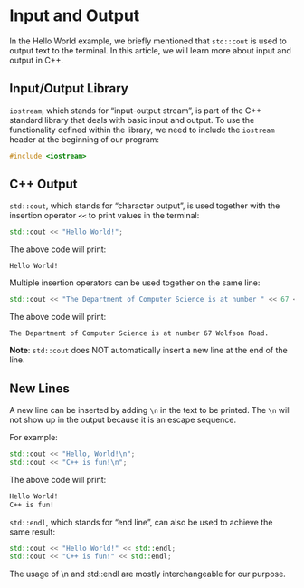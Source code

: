# Input and Output

In the Hello World example, we briefly mentioned that `std::cout` is used to output text to the terminal. In this article, we will learn more about input and output in C++.

## Input/Output Library

`iostream`, which stands for “input-output stream”, is part of the C++ standard library that deals with basic input and output. To use the functionality defined within the library, we need to include the `iostream` header at the beginning of our program:

```cpp
#include <iostream>
```

## C++ Output

`std::cout`, which stands for “character output”, is used together with the insertion operator `<<` to print values in the terminal:

```cpp
std::cout << "Hello World!";
```

The above code will print:

`Hello World!`

Multiple insertion operators can be used together on the same line:

```cpp
std::cout << "The Department of Computer Science is at number " << 67 << " Wolfson Road.";
```

The above code will print:

`The Department of Computer Science is at number 67 Wolfson Road.`

**Note**: `std::cout` does NOT automatically insert a new line at the end of the line.

## New Lines

A new line can be inserted by adding `\n` in the text to be printed. The `\n` will not show up in the output because it is an escape sequence.

For example:

```cpp
std::cout << "Hello, World!\n";
std::cout << "C++ is fun!\n";
```

The above code will print:

```md
Hello World!
C++ is fun!
```

`std::endl`, which stands for “end line”, can also be used to achieve the same result:

```cpp
std::cout << "Hello World!" << std::endl;
std::cout << "C++ is fun!" << std::endl;
```

The usage of \n and std::endl are mostly interchangeable for our purpose.
